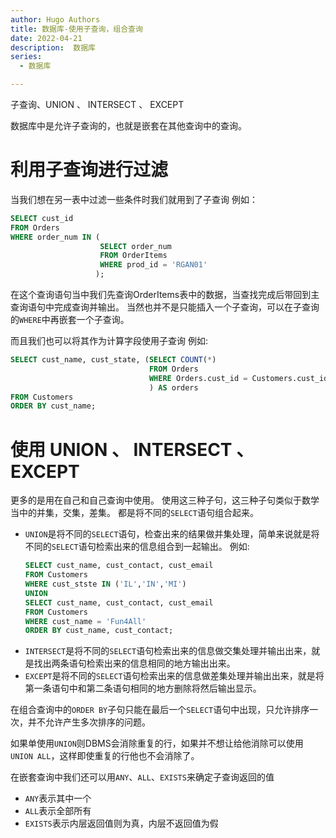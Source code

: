 ```yaml
---
author: Hugo Authors
title: 数据库-使用子查询，组合查询
date: 2022-04-21
description:  数据库
series:
  - 数据库

---
```

子查询、UNION 、 INTERSECT 、 EXCEPT

数据库中是允许子查询的，也就是嵌套在其他查询中的查询。

<!--more-->

# 利用子查询进行过滤
  当我们想在另一表中过滤一些条件时我们就用到了子查询
  例如：
  ```sql
  SELECT cust_id
  FROM Orders
  WHERE order_num IN (
                      SELECT order_num
                      FROM OrderItems
                      WHERE prod_id = 'RGAN01'
                     );
  ```
  在这个查询语句当中我们先查询OrderItems表中的数据，当查找完成后带回到主查询语句中完成查询并输出。
  当然也并不是只能插入一个子查询，可以在子查询的`WHERE`中再嵌套一个子查询。


  而且我们也可以将其作为计算字段使用子查询
  例如:
  ```sql
  SELECT cust_name, cust_state, (SELECT COUNT(*)
                                 FROM Orders
                                 WHERE Orders.cust_id = Customers.cust_id
                                 ) AS orders
  FROM Customers
  ORDER BY cust_name;
  ```

# 使用 UNION 、 INTERSECT 、 EXCEPT
  更多的是用在自己和自己查询中使用。
  使用这三种子句，这三种子句类似于数学当中的并集，交集，差集。
  都是将不同的`SELECT`语句组合起来。
   - `UNION`是将不同的`SELECT`语句，检查出来的结果做并集处理，简单来说就是将不同的`SELECT`语句检索出来的信息组合到一起输出。
      例如:
      ```sql
      SELECT cust_name, cust_contact, cust_email
      FROM Customers
      WHERE cust_stste IN ('IL','IN','MI')
      UNION
      SELECT cust_name, cust_contact, cust_email
      FROM Customers
      WHERE cust_name = 'Fun4All'
      ORDER BY cust_name, cust_contact;
      ```
   - `INTERSECT`是将不同的`SELECT`语句检索出来的信息做交集处理并输出出来，就是找出两条语句检索出来的信息相同的地方输出出来。
   - `EXCEPT`是将不同的`SELECT`语句检索出来的信息做差集处理并输出出来，就是将第一条语句中和第二条语句相同的地方删除将然后输出显示。

  在组合查询中的`ORDER BY`子句只能在最后一个`SELECT`语句中出现，只允许排序一次，并不允许产生多次排序的问题。

  如果单使用`UNION`则DBMS会消除重复的行，如果并不想让给他消除可以使用`UNION ALL`，这样即使重复的行他也不会消除了。
 

在嵌套查询中我们还可以用`ANY`、`ALL`、`EXISTS`来确定子查询返回的值
  - `ANY`表示其中一个
  - `ALL`表示全部所有
  - `EXISTS`表示内层返回值则为真，内层不返回值为假









